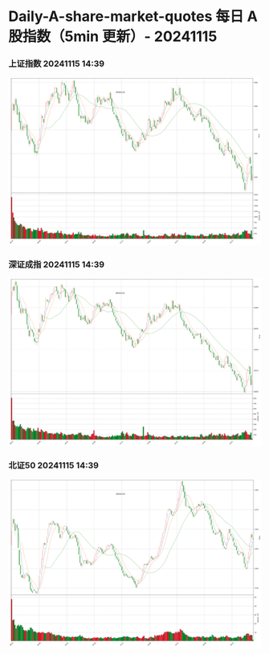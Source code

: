 
# Daily-A-share-market-quotes 每日 A 股指数（5min 更新）- 20241115

### 上证指数 20241115 14:39
![](./fig/2024/11/20241115-sh000001.png)

### 深证成指 20241115 14:39
![](./fig/2024/11/20241115-sz399001.png)

### 北证50 20241115 14:39
![](./fig/2024/11/20241115-bj899050.png)
